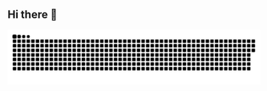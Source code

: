 ## Hi there 👋

![snake gif](https://github.com/jomeiii/jomeiii/blob/output/github-contribution-grid-snake.svg)
